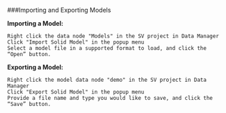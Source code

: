 ###Importing and Exporting Models  

**Importing a Model:**

	Right click the data node "Models" in the SV project in Data Manager
	Click "Import Solid Model" in the popup menu
	Select a model file in a supported format to load, and click the “Open” button.

**Exporting a Model:**

	Right click the model data node "demo" in the SV project in Data Manager
	Click "Export Solid Model" in the popup menu
	Provide a file name and type you would like to save, and click the “Save” button.

